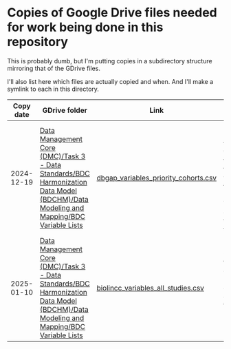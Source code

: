 # Copies of Google Drive files needed for work being done in this repository

This is probably dumb, but I'm putting copies in a subdirectory structure mirroring that
of the GDrive files.

I'll also list here which files are actually copied and when. And I'll make a symlink to each in this directory.

| Copy date  | GDrive folder                                                                                                                                                                                                        | Link                                                                          | Source                                                                                                                            |
|------------|----------------------------------------------------------------------------------------------------------------------------------------------------------------------------------------------------------------------|-------------------------------------------------------------------------------|-----------------------------------------------------------------------------------------------------------------------------------|
| 2024-12-19 | [Data Management Core (DMC)/Task 3 - Data Standards/BDC Harmonization Data Model (BDCHM)/Data Modeling and Mapping/BDC Variable Lists](https://drive.google.com/drive/u/0/folders/1ygukqcGhv_dUh-2mcNun_h5bTrwyw9He) | [dbgap_variables_priority_cohorts.csv](dbgap_variables_priority_cohorts.csv)  | Produced by scraping the dbgap variable tables from the dbgap website for the 8 prioritized TOPMed cohorts in focus for the pilot |
| 2025-01-10 | [Data Management Core (DMC)/Task 3 - Data Standards/BDC Harmonization Data Model (BDCHM)/Data Modeling and Mapping/BDC Variable Lists](https://drive.google.com/drive/u/0/folders/1ygukqcGhv_dUh-2mcNun_h5bTrwyw9He) | [biolincc_variables_all_studies.csv](biolincc_variables_all_studies.csv)      | Ozzy put the data dictionaries in the google drive with the phs/pht/phv identifiers                                               |
